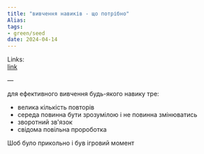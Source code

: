 ```yaml
---
title: "вивчення навиків - що потрібно"
Alias: 
tags:
- green/seed
date: 2024-04-14
---
```

Links:  
[link](https://youtu.be/8H9oNbROsfQ?si=zGdTsdxAvDH-scx3)  

—

для ефективного вивчення будь-якого навику тре:
- велика кількість повторів
- середа повинна бути зрозумілою і не повинна змінюватись
- зворотний зв'язок 
- свідома повільна пророботка

Шоб було прикольно і був ігровий момент
